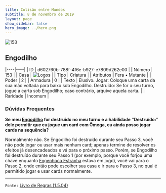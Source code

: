 ```yaml
---
title: Colisão entre Mundos
subtitle: 8 de novembro de 2019
layout: page
show_sidebar: false
hero_image: ../hero.png
---
```


![153](https://cdn.keyforgegame.com/media/card_front/pt/452_153_PP56P8RQGRH2_pt.png)

## Engodilho

|----|----|
| ID | d602760b-788f-4f6e-b927-e7809d262e00 |
| Número | 153 |
| Casa | ![Logos](https://archonarcana.com/images/thumb/c/ce/Logos.png/22px-Logos.png "Logos") |
| Tipo | Criatura |
| Atributos | Fera • Mutante |
| Poder | 2 |
| Armadura | 0 |
| Texto | Elusivo. Jogar: Coloque uma carta da sua mão voltada para baixo sob Engodilho. Destruído: Se for o seu turno, jogue a carta sob Engodilho; caso contrário, arquive aquela carta. |
| Raridade | Incomum |

### Dúvidas Frequentes

**Se meu [Engodilho](/aoa/131) for destruído no meu turno e a
habilidade “**Destruído**:” dele permitir que eu jogue um card com
Ômega, eu ainda posso jogar cards na sequência?**

Normalmente não. Se Engodilho foi destruído durante seu Passo 3, você
não pode jogar ou usar mais nenhum card; apenas termine de resolver os efeitos
já desencadeados e vá para o próximo passo. Porém, se Engodilho foi
destruído durante seu Passo 1 (por exemplo, porque você forjou uma
chave enquanto [Engenhoca Estranha](/cota/134) estava em jogo), você
vai para o Passo 2, onde então pode escolher sua casa e ir para o Passo
3, no qual é permitido jogar e usar cards normalmente.

<hr/>

`Fonte:` [Livro de Regras (1.5.04)](https://drive.google.com/open?id=14pM1J8ZR_4hZbGFZt-ArQdAGsHCPEQdE)
